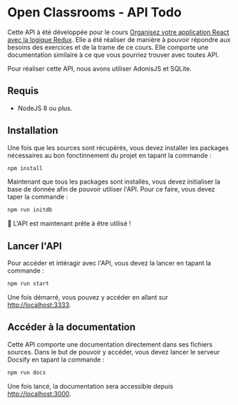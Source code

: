 # Open Classrooms - API Todo

Cette API à été développée pour le cours [Organisez votre application React avec la logique Redux](https://openclassrooms.com/fr/courses/5511091-organisez-votre-application-react-avec-la-logique-redux). Elle a été réaliser de manière à pouvoir répondre aux besoins des exercices et de la trame de ce cours. Elle comporte une documentation similaire à ce que vous pourriez trouver avec toutes API.

Pour réaliser cette API, nous avons utiliser AdonisJS et SQLite.

## Requis

- NodeJS 8 ou plus.

## Installation

Une fois que les sources sont récupérés, vous devez installer les packages nécessaires au bon fonctinnement du projet en tapant la commande :

```bash
npm install
```

Maintenant que tous les packages sont installés, vous devez initialiser la base de donnée afin de pouvoir utiliser l'API. Pour ce faire, vous devez taper la commande :

```bash
npm run initdb
```

:tada: L'API est maintenant prête à être utilisé !

## Lancer l'API

Pour accéder et intéragir avec l'API, vous devez la lancer en tapant la commande :

```bash
npm run start
```

Une fois démarré, vous pouvez y accéder en allant sur [http://localhost:3333](http://localhost:3333).

## Accéder à la documentation

Cette API comporte une documentation directement dans ses fichiers sources. Dans le but de pouvoir y accéder, vous devez lancer le serveur Docsify en tapant la commande :

```bash
npm run docs
```

Une fois lancé, la documentation sera accessible depuis [http://localhost:3000](http://localhost:3000).